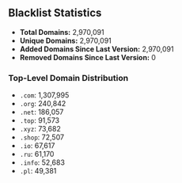 ## Blacklist Statistics

- **Total Domains:** 2,970,091
- **Unique Domains:** 2,970,091
- **Added Domains Since Last Version:** 2,970,091
- **Removed Domains Since Last Version:** 0

### Top-Level Domain Distribution

-  `.com`: 1,307,995
-  `.org`: 240,842
-  `.net`: 186,057
-  `.top`: 91,573
-  `.xyz`: 73,682
-  `.shop`: 72,507
-  `.io`: 67,617
-  `.ru`: 61,170
-  `.info`: 52,683
-  `.pl`: 49,381
